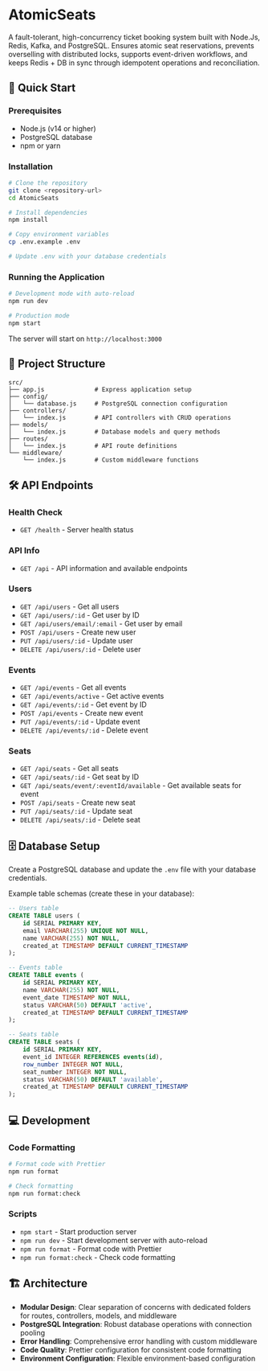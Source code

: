 # AtomicSeats

A fault-tolerant, high-concurrency ticket booking system built with Node.Js, Redis, Kafka, and PostgreSQL. Ensures atomic seat reservations, prevents overselling with distributed locks, supports event-driven workflows, and keeps Redis + DB in sync through idempotent operations and reconciliation.

## 🚀 Quick Start

### Prerequisites

- Node.js (v14 or higher)
- PostgreSQL database
- npm or yarn

### Installation

```bash
# Clone the repository
git clone <repository-url>
cd AtomicSeats

# Install dependencies
npm install

# Copy environment variables
cp .env.example .env

# Update .env with your database credentials
```

### Running the Application

```bash
# Development mode with auto-reload
npm run dev

# Production mode
npm start
```

The server will start on `http://localhost:3000`

## 📁 Project Structure

```
src/
├── app.js              # Express application setup
├── config/
│   └── database.js     # PostgreSQL connection configuration
├── controllers/
│   └── index.js        # API controllers with CRUD operations
├── models/
│   └── index.js        # Database models and query methods
├── routes/
│   └── index.js        # API route definitions
└── middleware/
    └── index.js        # Custom middleware functions
```

## 🛠️ API Endpoints

### Health Check

- `GET /health` - Server health status

### API Info

- `GET /api` - API information and available endpoints

### Users

- `GET /api/users` - Get all users
- `GET /api/users/:id` - Get user by ID
- `GET /api/users/email/:email` - Get user by email
- `POST /api/users` - Create new user
- `PUT /api/users/:id` - Update user
- `DELETE /api/users/:id` - Delete user

### Events

- `GET /api/events` - Get all events
- `GET /api/events/active` - Get active events
- `GET /api/events/:id` - Get event by ID
- `POST /api/events` - Create new event
- `PUT /api/events/:id` - Update event
- `DELETE /api/events/:id` - Delete event

### Seats

- `GET /api/seats` - Get all seats
- `GET /api/seats/:id` - Get seat by ID
- `GET /api/seats/event/:eventId/available` - Get available seats for event
- `POST /api/seats` - Create new seat
- `PUT /api/seats/:id` - Update seat
- `DELETE /api/seats/:id` - Delete seat

## 🗄️ Database Setup

Create a PostgreSQL database and update the `.env` file with your database credentials.

Example table schemas (create these in your database):

```sql
-- Users table
CREATE TABLE users (
    id SERIAL PRIMARY KEY,
    email VARCHAR(255) UNIQUE NOT NULL,
    name VARCHAR(255) NOT NULL,
    created_at TIMESTAMP DEFAULT CURRENT_TIMESTAMP
);

-- Events table
CREATE TABLE events (
    id SERIAL PRIMARY KEY,
    name VARCHAR(255) NOT NULL,
    event_date TIMESTAMP NOT NULL,
    status VARCHAR(50) DEFAULT 'active',
    created_at TIMESTAMP DEFAULT CURRENT_TIMESTAMP
);

-- Seats table
CREATE TABLE seats (
    id SERIAL PRIMARY KEY,
    event_id INTEGER REFERENCES events(id),
    row_number INTEGER NOT NULL,
    seat_number INTEGER NOT NULL,
    status VARCHAR(50) DEFAULT 'available',
    created_at TIMESTAMP DEFAULT CURRENT_TIMESTAMP
);
```

## 💻 Development

### Code Formatting

```bash
# Format code with Prettier
npm run format

# Check formatting
npm run format:check
```

### Scripts

- `npm start` - Start production server
- `npm run dev` - Start development server with auto-reload
- `npm run format` - Format code with Prettier
- `npm run format:check` - Check code formatting

## 🏗️ Architecture

- **Modular Design**: Clear separation of concerns with dedicated folders for routes, controllers, models, and middleware
- **PostgreSQL Integration**: Robust database operations with connection pooling
- **Error Handling**: Comprehensive error handling with custom middleware
- **Code Quality**: Prettier configuration for consistent code formatting
- **Environment Configuration**: Flexible environment-based configuration
